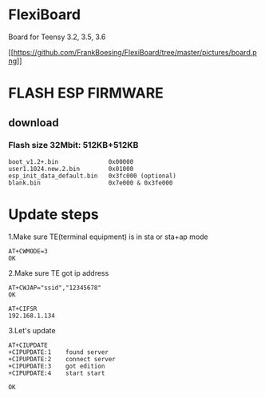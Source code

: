 # FlexiBoard
Board for Teensy 3.2, 3.5, 3.6

[[https://github.com/FrankBoesing/FlexiBoard/tree/master/pictures/board.png]]

# FLASH ESP FIRMWARE
## download
 
### Flash size 32Mbit: 512KB+512KB
    boot_v1.2+.bin              0x00000
    user1.1024.new.2.bin        0x01000
    esp_init_data_default.bin   0x3fc000 (optional)
    blank.bin                   0x7e000 & 0x3fe000


# Update steps
1.Make sure TE(terminal equipment) is in sta or sta+ap mode

    AT+CWMODE=3
    OK

2.Make sure TE got ip address

    AT+CWJAP="ssid","12345678"
    OK
    
    AT+CIFSR
    192.168.1.134

3.Let's update

    AT+CIUPDATE
    +CIPUPDATE:1    found server
    +CIPUPDATE:2    connect server
    +CIPUPDATE:3    got edition
    +CIPUPDATE:4    start start
    
    OK

